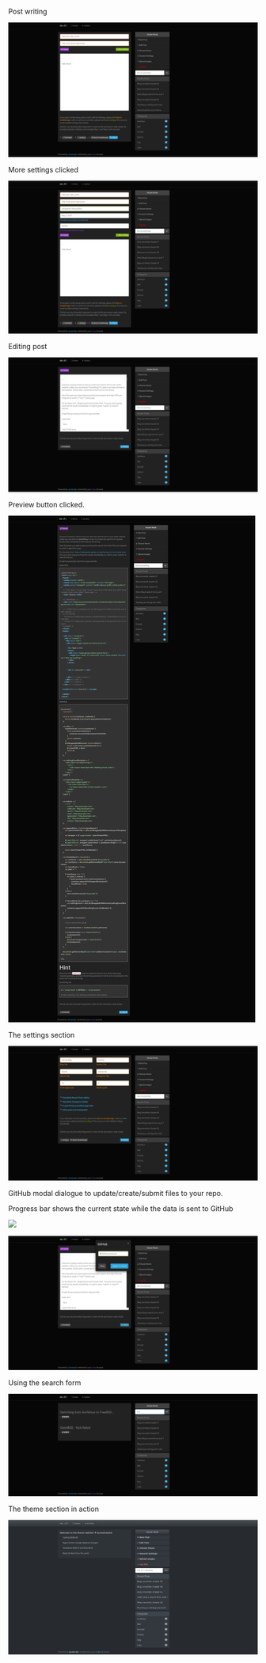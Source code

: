 Post writing

![](1.png)

More settings clicked

![](2.png)

Editing post

![](3.png)

Preview button clicked.

![](4.png)

The settings section

![](5.png)

GitHub modal dialogue to update/create/submit files to your repo.

Progress bar shows the current state while the data is sent to GitHub

![](../blog_converted7_04.png)

![](6.png)

Using the search form

![](7.png)

The theme section in action

![](8.png)
